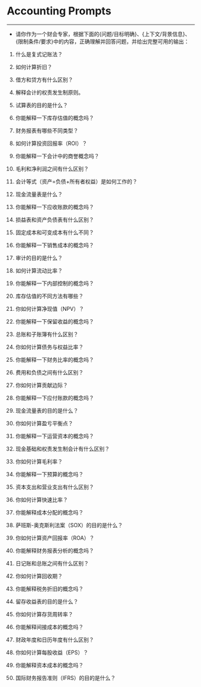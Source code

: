 # Accounting Prompts
---
- 请你作为一个财会专家，根据下面的{问题/目标明确}、{上下文/背景信息}、{限制条件/要求}中的内容，正确理解并回答问题，并给出完整可用的输出：

1. 什么是复式记账法？
2. 如何计算折旧？
3. 借方和贷方有什么区别？
4. 解释会计的权责发生制原则。
5. 试算表的目的是什么？
6. 你能解释一下库存估值的概念吗？
7. 财务报表有哪些不同类型？
8. 如何计算投资回报率（ROI）？
9. 你能解释一下会计中的商誉概念吗？
10. 毛利和净利润之间有什么区别？
11. 会计等式（资产=负债+所有者权益）是如何工作的？
12. 现金流量表是什么？
13. 你能解释一下应收账款的概念吗？
14. 损益表和资产负债表有什么区别？
15. 固定成本和可变成本有什么不同？
16. 你能解释一下销售成本的概念吗？
17. 审计的目的是什么？
18. 如何计算流动比率？
19. 你能解释一下内部控制的概念吗？
20. 库存估值的不同方法有哪些？
21. 你如何计算净现值（NPV）？
22. 你能解释一下保留收益的概念吗？
23. 总账和子账簿有什么区别？
24. 你如何计算债务与权益比率？
25. 你能解释一下财务比率的概念吗？
26. 费用和负债之间有什么区别？
27. 你如何计算贡献边际？
28. 你能解释一下应付账款的概念吗？
29. 现金流量表的目的是什么？
30. 你如何计算盈亏平衡点？
31. 你能解释一下运营资本的概念吗？
32. 现金基础和权责发生制会计有什么区别？
33. 你如何计算毛利率？
34. 你能解释一下预算的概念吗？
35. 资本支出和营业支出有什么区别？
36. 你如何计算快速比率？
37. 你能解释成本分配的概念吗？

38. 萨班斯-奥克斯利法案（SOX）的目的是什么？
39. 你如何计算资产回报率（ROA）？
40. 你能解释财务报表分析的概念吗？
41. 日记账和总账之间有什么区别？
42. 你如何计算回收期？
43. 你能解释税务折旧的概念吗？
44. 留存收益表的目的是什么？
45. 你如何计算存货周转率？
46. 你能解释间接成本的概念吗？
47. 财政年度和日历年度有什么区别？
48. 你如何计算每股收益（EPS）？
49. 你能解释资本成本的概念吗？
50. 国际财务报告准则（IFRS）的目的是什么？
